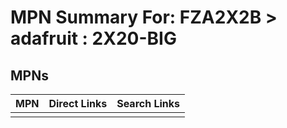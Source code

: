 



# MPN Summary For: FZA2X2B > adafruit : 2X20-BIG

## MPNs
  

|MPN|Direct Links|Search Links|
| :--- | :--- | :--- |
||||
